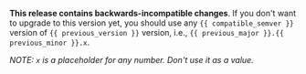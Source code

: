 **This release contains backwards-incompatible changes**. If you don't want to
upgrade to this version yet, you should use any `{{ compatible_semver }}` version
of `{{ previous_version }}` version, i.e.,
`{{ previous_major }}.{{ previous_minor }}.x`.

_NOTE: `x` is a placeholder for any number. Don't use it as a value._

